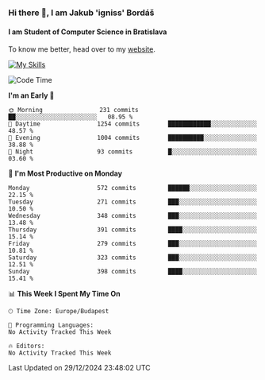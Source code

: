 ### Hi there 👋, I am Jakub 'igniss' Bordáš

#### I am Student of Computer Science in Bratislava
To know me better, head over to my [website](https://bordas.sk).

[![My Skills](https://skillicons.dev/icons?i=js,html,css,figma,svelte,java,kotlin,python,postgresql,typescript,nest,nodejs)](https://bordas.sk)


<!--START_SECTION:waka-->
![Code Time](http://img.shields.io/badge/Code%20Time-1%2C612%20hrs%2033%20mins-blue)

**I'm an Early 🐤** 

```text
🌞 Morning                231 commits         ██░░░░░░░░░░░░░░░░░░░░░░░   08.95 % 
🌆 Daytime                1254 commits        ████████████░░░░░░░░░░░░░   48.57 % 
🌃 Evening                1004 commits        ██████████░░░░░░░░░░░░░░░   38.88 % 
🌙 Night                  93 commits          █░░░░░░░░░░░░░░░░░░░░░░░░   03.60 % 
```
📅 **I'm Most Productive on Monday** 

```text
Monday                   572 commits         ██████░░░░░░░░░░░░░░░░░░░   22.15 % 
Tuesday                  271 commits         ███░░░░░░░░░░░░░░░░░░░░░░   10.50 % 
Wednesday                348 commits         ███░░░░░░░░░░░░░░░░░░░░░░   13.48 % 
Thursday                 391 commits         ████░░░░░░░░░░░░░░░░░░░░░   15.14 % 
Friday                   279 commits         ███░░░░░░░░░░░░░░░░░░░░░░   10.81 % 
Saturday                 323 commits         ███░░░░░░░░░░░░░░░░░░░░░░   12.51 % 
Sunday                   398 commits         ████░░░░░░░░░░░░░░░░░░░░░   15.41 % 
```


📊 **This Week I Spent My Time On** 

```text
🕑︎ Time Zone: Europe/Budapest

💬 Programming Languages: 
No Activity Tracked This Week

🔥 Editors: 
No Activity Tracked This Week
```


 Last Updated on 29/12/2024 23:48:02 UTC
<!--END_SECTION:waka-->
